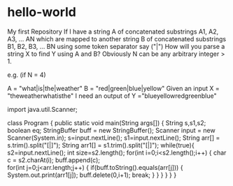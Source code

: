 # hello-world
My first Repository
If I have a string A of concatenated substrings A1, A2, A3, ... AN which are mapped to another string B of concatenated substrings B1, B2, B3, ... BN using some token separator say ("|")
How will you parse a string X to find Y using A and B? Obviously N can be any arbitrary integer > 1.

e.g. (if N = 4)

A = "what|is|the|weather"
B = "red|green|blue|yellow"
Given an input X = "theweatherwhatisthe"
 I need an output of Y ="blueyellowredgreenblue"
 
 import java.util.Scanner;

class Program
{
	public static void main(String args[])
	{
		String s,s1,s2;
		boolean eq;
		StringBuffer buff = new StringBuffer();
		Scanner input = new Scanner(System.in);
		s=input.nextLine();
		s1=input.nextLine();
		String arr[] = s.trim().split("[|]");
		String arr1[] = s1.trim().split("[|]");	
		while(true){
		s2=input.nextLine();
		int size=s2.length();
		for(int i=0;i<s2.length();i++)
		{
			char c = s2.charAt(i);
			buff.append(c);			
			for(int j=0;j<arr.length;j++)
			{
				if(buff.toString().equals(arr[j]))
				{	System.out.print(arr1[j]);
					buff.delete(0,i+1);
					break;
				}
			}
		}
		}
	}
}
